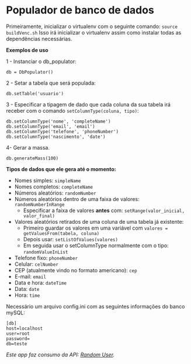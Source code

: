 Populador de banco de dados
=============================

Primeiramente, inicializar o virtualenv com o seguinte comando:
`source buildVenc.sh`
Isso irá inicializar o virtualenv assim como instalar todas as dependências necessárias.

**Exemplos de uso**

1 - Instanciar o db_populator:

`db = DbPopulator()`

2 - Setar a tabela que será populada:

`db.setTable('usuario') `

3 - Especificar a tipagem de dado que cada coluna da sua tabela irá receber com o comando `setColumnType(coluna, tipo)`:
```
db.setColumnType('nome', 'completeName')
db.setColumnType('email', 'email')
db.setColumnType('telefone', 'phoneNumber')
db.setColumnType('nascimento', 'date')
```

4- Gerar a massa.

`db.generateMass(100)`

**Tipos de dados que ele gera até o momento:**

* Nomes simples: `simpleName`
* Nomes completos: `completeName`
* Números aleatórios: `randomNumber`
* Números aleatórios dentro de uma faixa de valores: `randomNumberInRange`
    - Especificar a faixa de valores **antes** com: `setRange(valor_inicial, valor_final)`
* Valores aleatórios retirados de uma coluna de uma tabela já existente:
    - Primeiro guardar os valores em uma variável com `valores = getValuesFrom(tabela, coluna)`
    - Depois usar: `setListOfValues(valores)`
    - Em seguida usar o setColumnType normalmente com o tipo: `randomValueInList`
* Telefone fixo: `phoneNumber`
* Celular: `celNumber`
* CEP (atualmente vindo no formato americano): `cep`
* E-mail: `email`
* Data e hora: `dateTime`
* Data: `date`
* Hora: `time`
 
Necessário um arquivo config.ini com as seguintes informações do banco mySQL:
```
[db]
host=localhost
user=root
password=
db=teste
```

*Este app faz consumo da API: [Random User](https://randomuser.me/).*
